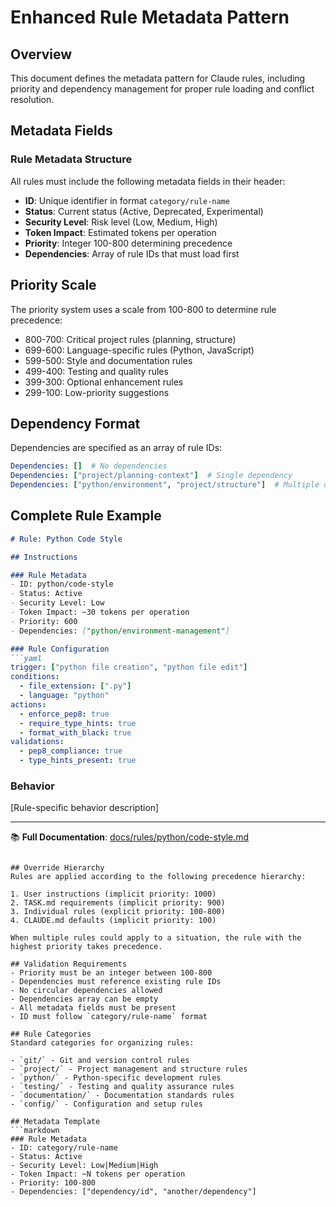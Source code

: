 # Enhanced Rule Metadata Pattern

## Overview
This document defines the metadata pattern for Claude rules, including priority and dependency management for proper rule loading and conflict resolution.

## Metadata Fields

### Rule Metadata Structure
All rules must include the following metadata fields in their header:

- **ID**: Unique identifier in format `category/rule-name`
- **Status**: Current status (Active, Deprecated, Experimental)
- **Security Level**: Risk level (Low, Medium, High)
- **Token Impact**: Estimated tokens per operation
- **Priority**: Integer 100-800 determining precedence
- **Dependencies**: Array of rule IDs that must load first

## Priority Scale
The priority system uses a scale from 100-800 to determine rule precedence:

- 800-700: Critical project rules (planning, structure)
- 699-600: Language-specific rules (Python, JavaScript)
- 599-500: Style and documentation rules
- 499-400: Testing and quality rules
- 399-300: Optional enhancement rules
- 299-100: Low-priority suggestions

## Dependency Format
Dependencies are specified as an array of rule IDs:

```yaml
Dependencies: []  # No dependencies
Dependencies: ["project/planning-context"]  # Single dependency
Dependencies: ["python/environment", "project/structure"]  # Multiple dependencies
```

## Complete Rule Example
```markdown
# Rule: Python Code Style

## Instructions

### Rule Metadata
- ID: python/code-style
- Status: Active
- Security Level: Low
- Token Impact: ~30 tokens per operation
- Priority: 600
- Dependencies: ["python/environment-management"]

### Rule Configuration
```yaml
trigger: ["python file creation", "python file edit"]
conditions:
  - file_extension: [".py"]
  - language: "python"
actions:
  - enforce_pep8: true
  - require_type_hints: true
  - format_with_black: true
validations:
  - pep8_compliance: true
  - type_hints_present: true
```

### Behavior
[Rule-specific behavior description]

---

📚 **Full Documentation**: [docs/rules/python/code-style.md](../../../docs/rules/python/code-style.md)
```

## Override Hierarchy
Rules are applied according to the following precedence hierarchy:

1. User instructions (implicit priority: 1000)
2. TASK.md requirements (implicit priority: 900)
3. Individual rules (explicit priority: 100-800)
4. CLAUDE.md defaults (implicit priority: 100)

When multiple rules could apply to a situation, the rule with the highest priority takes precedence.

## Validation Requirements
- Priority must be an integer between 100-800
- Dependencies must reference existing rule IDs
- No circular dependencies allowed
- Dependencies array can be empty
- All metadata fields must be present
- ID must follow `category/rule-name` format

## Rule Categories
Standard categories for organizing rules:

- `git/` - Git and version control rules
- `project/` - Project management and structure rules
- `python/` - Python-specific development rules
- `testing/` - Testing and quality assurance rules
- `documentation/` - Documentation standards rules
- `config/` - Configuration and setup rules

## Metadata Template
```markdown
### Rule Metadata
- ID: category/rule-name
- Status: Active
- Security Level: Low|Medium|High
- Token Impact: ~N tokens per operation
- Priority: 100-800
- Dependencies: ["dependency/id", "another/dependency"]
```